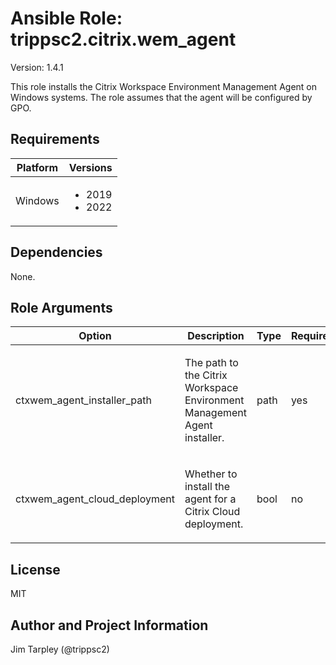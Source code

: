 <!-- BEGIN_ANSIBLE_DOCS -->

# Ansible Role: trippsc2.citrix.wem_agent
Version: 1.4.1

This role installs the Citrix Workspace Environment Management Agent on Windows systems.  The role assumes that the agent will be configured by GPO.

## Requirements

| Platform | Versions |
| -------- | -------- |
| Windows | <ul><li>2019</li><li>2022</li></ul> |

## Dependencies

None.

## Role Arguments
|Option|Description|Type|Required|Choices|Default|
|---|---|---|---|---|---|
| ctxwem_agent_installer_path | <p>The path to the Citrix Workspace Environment Management Agent installer.</p> | path | yes |  |  |
| ctxwem_agent_cloud_deployment | <p>Whether to install the agent for a Citrix Cloud deployment.</p> | bool | no |  | True |


## License
MIT

## Author and Project Information
Jim Tarpley (@trippsc2)
<!-- END_ANSIBLE_DOCS -->
